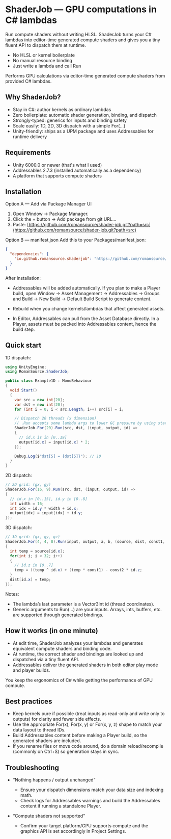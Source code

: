 # ShaderJob — GPU computations in C# lambdas
Run compute shaders without writing HLSL. ShaderJob turns your C# lambdas into editor-time generated compute shaders and gives you a tiny fluent API to dispatch them at runtime.
- No HLSL or kernel boilerplate
- No manual resource binding
- Just write a lambda and call Run

Performs GPU calculations via editor-time generated compute shaders from provided C# lambdas.
## Why ShaderJob?
- Stay in C#: author kernels as ordinary lambdas
- Zero boilerplate: automatic shader generation, binding, and dispatch
- Strongly-typed: generics for inputs and binding safety
- Scale easily: 1D, 2D, 3D dispatch with a simple For(...)
- Unity-friendly: ships as a UPM package and uses Addressables for runtime delivery

## Requirements
- Unity 6000.0 or newer (that's what I used)
- Addressables 2.7.3 (installed automatically as a dependency)
- A platform that supports compute shaders

## Installation
Option A — Add via Package Manager UI
1. Open Window → Package Manager.
2. Click the + button → Add package from git URL...
3. Paste: [https://github.com/romansource/shader-job.git?path=src](https://github.com/romansource/shader-job.git?path=src)

Option B — manifest.json Add this to your Packages/manifest.json:
``` json
{
  "dependencies": {
    "io.github.romansource.shaderjob": "https://github.com/romansource/shader-job.git?path=src"
  }
}
```
After installation:
- Addressables will be added automatically. If you plan to make a Player build, open Window → Asset Management → Addressables → Groups and Build → New Build → Default Build Script to generate content. 
- Rebuild when you change kernels/lambdas that affect generated assets.

- In Editor, Addressables can pull from the Asset Database directly. In a Player, assets must be packed into Addressables content, hence the build step.


## Quick start
1D dispatch:
``` csharp
using UnityEngine;
using RomanSource.ShaderJob; 

public class Example1D : MonoBehaviour
{
  void Start()
  {
    var src = new int[20];
    var dst = new int[20];
    for (int i = 0; i < src.Length; i++) src[i] = i;

    // Dispatch 20 threads (x dimension)
    // .Run accepts some lambda args to lower GC pressure by using static delegates
    ShaderJob.For(20).Run(src, dst, (input, output, id) =>
    {
      // id.x is in [0..19]
      output[id.x] = input[id.x] * 2;
    });

    Debug.Log($"dst[5] = {dst[5]}"); // 10
  }
}
```
2D dispatch:
``` csharp
// 2D grid: (gx, gy)
ShaderJob.For(16, 9).Run(src, dst, (input, output, id) =>
{
  // id.x in [0..15], id.y in [0..8]
  int width = 16;
  int idx = id.y * width + id.x;
  output[idx] = input[idx] + id.y;
});
```
3D dispatch:
``` csharp
// 3D grid: (gx, gy, gz)
ShaderJob.For(4, 4, 8).Run(input, output, a, b, (source, dist, const1, const2, id) =>
{
  int temp = source[id.x];
  for(int i; i < 32; i++)
  {
    // id.z in [0..7]
    temp = ((temp ^ id.x) + (temp * const1) - const2 * id.z;
  }
  dist[id.x] = temp;
});
```

Notes:
- The lambda’s last parameter is a Vector3Int id (thread coordinates).
- Generic arguments to Run(...) are your inputs. Arrays, ints, buffers, etc. are supported through generated bindings.

## How it works (in one minute)
- At edit time, ShaderJob analyzes your lambdas and generates equivalent compute shaders and binding code.
- At runtime, the correct shader and bindings are looked up and dispatched via a tiny fluent API.
- Addressables deliver the generated shaders in both editor play mode and player builds.

You keep the ergonomics of C# while getting the performance of GPU compute.
## Best practices
- Keep kernels pure if possible (treat inputs as read-only and write only to outputs) for clarity and fewer side effects.
- Use the appropriate For(x), For(x, y) or For(x, y, z) shape to match your data layout to thread IDs.
- Build Addressables content before making a Player build, so the generated shaders are included.
- If you rename files or move code around, do a domain reload/recompile (commonly on Ctrl+S) so generation stays in sync.

## Troubleshooting
- “Nothing happens / output unchanged”
    - Ensure your dispatch dimensions match your data size and indexing math.
    - Check logs for Addressables warnings and build the Addressables content if running a standalone Player.

- “Compute shaders not supported”
    - Confirm your target platform/GPU supports compute and the graphics API is set accordingly in Project Settings.
